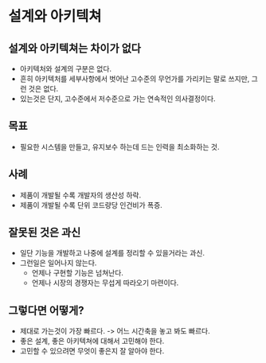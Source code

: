 # 설계와 아키텍쳐

## 설계와 아키텍쳐는 차이가 없다
- 아키텍처와 설계의 구분은 없다.
- 흔히 아키텍처를 세부사항에서 벗어난 고수준의 무언가를 가리키는 말로 쓰지만, 그런 것은 없다.
- 있는것은 단지, 고수준에서 저수준으로 가는 연속적인 의사결정이다. 

## 목표
- 필요한 시스템을 만들고, 유지보수 하는데 드는 인력을 최소화하는 것.

## 사례
- 제품이 개발될 수록 개발자의 생산성 하락. 
- 제품이 개발될 수록 단위 코드량당 인건비가 폭증.

## 잘못된 것은 과신
- 일단 기능을 개발하고 나중에 설계를 정리할 수 있을거라는 과신.
- 그런일은 일어나지 않는다.
  - 언제나 구현할 기능은 넘쳐난다.
  - 언제나 시장의 경쟁자는 무섭게 따라오기 마련이다. 

## 그렇다면 어떻게?
- 제대로 가는것이 가장 빠르다. -> 어느 시간축을 놓고 봐도 빠르다. 
- 좋은 설계, 좋은 아키텍쳐에 대해서 고민해야 한다. 
- 고민할 수 있으려면 무엇이 좋은지 잘 알아야 한다. 
